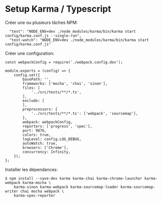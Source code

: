 # Setup Karma / Typescript

Créer une ou plusieurs tâches NPM:

      "test": "NODE_ENV=dev ./node_modules/karma/bin/karma start config/karma.conf.js --single-run",
      "test-watch": "NODE_ENV=dev ./node_modules/karma/bin/karma start config/karma.conf.js"
      
Créer une configuration:

    const webpackConfig = require('./webpack.config.dev');
    
    module.exports = (config) => {
        config.set({
            basePath: '',
            frameworks: ['mocha', 'chai', 'sinon'],
            files: [
                '../src/tests/**/*.ts',
            ],
            exclude: [
            ],
            preprocessors: {
                '../src/tests/**/*.ts': ['webpack', 'sourcemap'],
            },
            webpack: webpackConfig,
            reporters: ['progress', 'spec'],
            port: 9876,
            colors: true,
            logLevel: config.LOG_DEBUG,
            autoWatch: true,
            browsers: ['Chrome'],
            concurrency: Infinity,
        });
    };


Installer les dépendances:

    $ npm install --save-dev karma karma-chai karma-chrome-launcher karma-webpack karma-mocha \
        karma-sinon karma-webpack karma-sourcemap-loader karma-sourcemap-writer chai mocha webpack \
        karma-spec-reporter
        
        